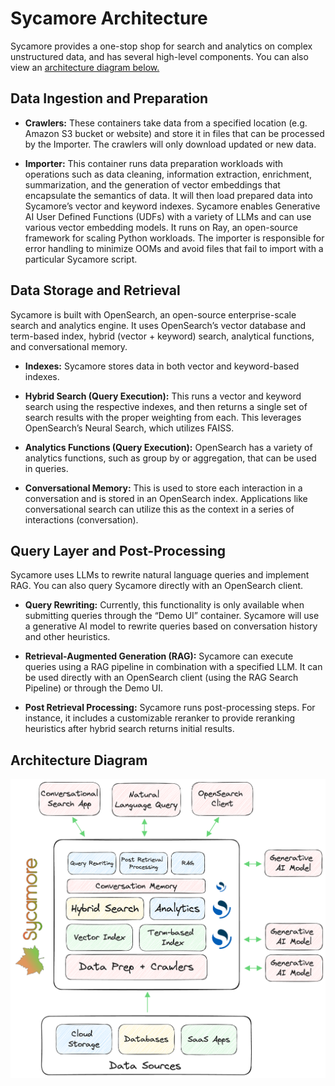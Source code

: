 # Sycamore Architecture
Sycamore provides a one-stop shop for search and analytics on complex unstructured data, and has several high-level components. You can also view an [architecture diagram below.](##Architecture-Diagram) 

## Data Ingestion and Preparation 

* **Crawlers:** These containers take data from a specified location (e.g. Amazon S3 bucket or website) and store it in files that can be processed by the Importer. The crawlers will only download updated or new data. 

* **Importer:** This container runs data preparation workloads with operations such as data cleaning, information extraction, enrichment, summarization, and the generation of vector embeddings that encapsulate the semantics of data. It will then load prepared data into Sycamore’s vector and keyword indexes. Sycamore enables Generative AI User Defined Functions (UDFs) with a variety of LLMs and can use various vector embedding models. It runs on Ray, an open-source framework for scaling Python workloads. The importer is responsible for error handling to minimize OOMs and avoid files that fail to import with a particular Sycamore script. 

## Data Storage and Retrieval 

Sycamore is built with OpenSearch, an open-source enterprise-scale search and analytics engine. It uses OpenSearch’s vector database and term-based index, hybrid (vector + keyword) search, analytical functions, and conversational memory. 

* **Indexes:** Sycamore stores data in both vector and keyword-based indexes. 

* **Hybrid Search (Query Execution):** This runs a vector and keyword search using the respective indexes, and then returns a single set of search results with the proper weighting from each. This leverages OpenSearch’s Neural Search, which utilizes FAISS.  

* **Analytics Functions (Query Execution):** OpenSearch has a variety of analytics functions, such as group by or aggregation, that can be used in queries. 

* **Conversational Memory:** This is used to store each interaction in a conversation and is stored in an OpenSearch index. Applications like conversational search can utilize this as the context in a series of interactions (conversation).  


## Query Layer and Post-Processing 

Sycamore uses LLMs to rewrite natural language queries and implement RAG. You can also query Sycamore directly with an OpenSearch client. 

* **Query Rewriting:** Currently, this functionality is only available when submitting queries through the “Demo UI” container. Sycamore will use a generative AI model to rewrite queries based on conversation history and other heuristics. 

* **Retrieval-Augmented Generation (RAG):** Sycamore can execute queries using a RAG pipeline in combination with a specified LLM. It can be used directly with an OpenSearch client (using the RAG Search Pipeline) or through the Demo UI. 

* **Post Retrieval Processing:** Sycamore runs post-processing steps. For instance, it includes a customizable reranker to provide reranking heuristics after hybrid search returns initial results.

## Architecture Diagram

![Untitled](imgs/SycamoreDiagram_Detailed.png)
